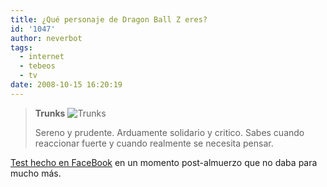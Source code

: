 ```yaml
---
title: ¿Qué personaje de Dragon Ball Z eres?
id: '1047'
author: neverbot
tags:
  - internet
  - tebeos
  - tv
date: 2008-10-15 16:20:19
---
```


> **Trunks** ![Trunks](http://cdn.quizapps.com/img/?id=172867&h=9fd262b956f84c8f3a7e17b2db196e8224911512)
> 
> Sereno y prudente. Arduamente solidario y critico. Sabes cuando reaccionar fuerte y cuando realmente se necesita pensar.

[Test hecho en FaceBook](http://apps.facebook.com/que-personaje-fbjgc/) en un momento post-almuerzo que no daba para mucho más.